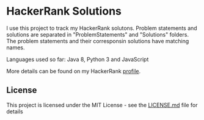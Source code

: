 # HackerRank Solutions

I use this project to track my HackerRank solutons. Problem statements and solutions are separated in "ProblemStatements" and "Solutions" folders. The problem statements and their corresponsin solutions have matching names.

Languages used so far: Java 8, Python 3 and JavaScript

More details can be found on my HackerRank [profile](https://www.hackerrank.com/k_d_balabanov).

## License

This project is licensed under the MIT License - see the [LICENSE.md](https://github.com/kdbalabanov/hackerrank-solutions/blob/master/LICENSE) file for details
